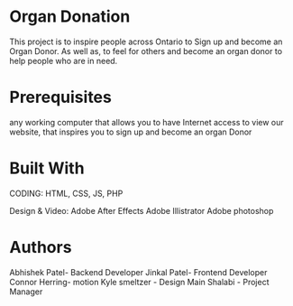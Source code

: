 # Organ Donation
This project is to inspire people across Ontario to Sign up and become an Organ Donor. As well as, to feel for others and become an organ donor to help people who are in need.


# Prerequisites
any working computer that allows you to have Internet access to view our website, that inspires you to sign up and become an organ Donor

# Built With
CODING: HTML, CSS, JS, PHP

Design & Video:
Adobe After Effects 
Adobe Illistrator
Adobe photoshop



# Authors
Abhishek Patel- Backend Developer 
Jinkal Patel- Frontend Developer
Connor Herring- motion 
Kyle smeltzer - Design
Main Shalabi - Project Manager



